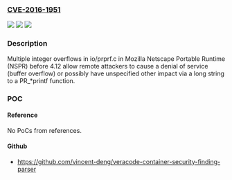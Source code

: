 ### [CVE-2016-1951](https://cve.mitre.org/cgi-bin/cvename.cgi?name=CVE-2016-1951)
![](https://img.shields.io/static/v1?label=Product&message=n%2Fa&color=blue)
![](https://img.shields.io/static/v1?label=Version&message=n%2Fa&color=blue)
![](https://img.shields.io/static/v1?label=Vulnerability&message=n%2Fa&color=brighgreen)

### Description

Multiple integer overflows in io/prprf.c in Mozilla Netscape Portable Runtime (NSPR) before 4.12 allow remote attackers to cause a denial of service (buffer overflow) or possibly have unspecified other impact via a long string to a PR_*printf function.

### POC

#### Reference
No PoCs from references.

#### Github
- https://github.com/vincent-deng/veracode-container-security-finding-parser

